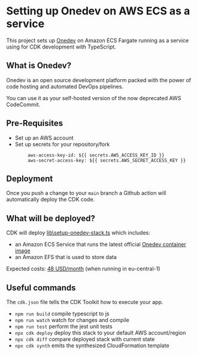 # Setting up Onedev on AWS ECS as a service

This project sets up [Onedev](https://github.com/theonedev/onedev) on Amazon ECS Fargate running as a service using for CDK development with TypeScript.


## What is Onedev?
Onedev is an open source development platform packed with the power of code hosting and automated DevOps pipelines.

You can use it as your self-hosted version of the now deprecated AWS CodeCommit.


## Pre-Requisites
- Set up an AWS account
- Set up secrets for your repository/fork
```
        aws-access-key-id: ${{ secrets.AWS_ACCESS_KEY_ID }}
        aws-secret-access-key: ${{ secrets.AWS_SECRET_ACCESS_KEY }}
```

## Deployment
Once you push a change to your `main` branch a Github action will automatically deploy the CDK code.

## What will be deployed?
CDK will deploy [lib\setup-onedev-stack.ts](lib\setup-onedev-stack.ts) which includes:
- an Amazon ECS Service that runs the latest official [Onedev container image](https://hub.docker.com/r/1dev/server)
- an Amazon EFS that is used to store data

Expected costs: [48 USD/month](https://calculator.aws/#/estimate?id=970c8026a305dd39246aa7d2665d5d398ad108d7) (when running in eu-central-1)

## Useful commands

The `cdk.json` file tells the CDK Toolkit how to execute your app.

* `npm run build`   compile typescript to js
* `npm run watch`   watch for changes and compile
* `npm run test`    perform the jest unit tests
* `npx cdk deploy`  deploy this stack to your default AWS account/region
* `npx cdk diff`    compare deployed stack with current state
* `npx cdk synth`   emits the synthesized CloudFormation template
